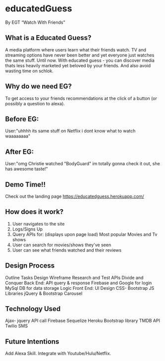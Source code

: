 # educatedGuess

By EGT
“Watch With Friends”

## What is a Educated Guess?

A media platform where users learn what their friends watch. TV and streaming options have never been better and yet everyone just watches the same stuff. Until now. With educated guess - you can discover media thats less heavily marketed yet beloved by your friends. And also avoid wasting time on schlok. 

## Why do we need EG?

To get access to your friends recommendations at the click of a button (or possibly a question to alexa). 

## Before EG:
User:"uhhhh its same stuff on Netflix i dont know what to watch waaaaaaaa"

## After EG:
User:"omg Christie watched "BodyGuard" im totally gonna check it out, she has awesome taste!"

## Demo Time!! 

Check out the landing page https://educatedguess.herokuapp.com/

## How does it work?


1. User navigates to the site
2. Logs/Signs Up
3. Query APIs for: (displays upon page load)
    Most popular Movies and Tv shows 
4. User can search for movies/shows they've seen
5. User can see what friends watched and their reviews

## Design Process

Outline Tasks
Design Wireframe
Research and Test APIs
Divide and Conquer 
Back End: 
API query & response
Firebase and Google for login
MySql DB for data storage
Logic
Front End:
UI Design
CSS- Bootstrap
JS Libraries jQuery & Bootstrap Carousel

## Technology Used

Ajax- jquery API call
Firebase
Sequelize
Heroku
Bootstrap library
TMDB API 
Twilio SMS

## Future Intentions

Add Alexa Skill.
Integrate with Youtube/Hulu/Netflix.







